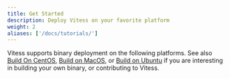 ```yaml
---
title: Get Started
description: Deploy Vitess on your favorite platform
weight: 2
aliases: ['/docs/tutorials/']
---
```


Vitess supports binary deployment on the following platforms. See also [Build On CentOS](../contributing/build-on-centos), [Build on MacOS](../contributing/build-on-macos), or [Build on Ubuntu](../contributing/build-on-ubuntu) if you are interesting in building your own binary, or contributing to Vitess.
